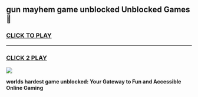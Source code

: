 
## gun mayhem game unblocked Unblocked Games👋
<h3>
<a href="https://premium.freeplayer.one?title=gun_mayhem_game_unblocked&ref=16F">CLICK TO PLAY</a></h3>
<hr>

<h3>
<a href="https://premium.freeplayer.one?title=gun_mayhem_game_unblocked&ref=16F">CLICK 2 PLAY</a>
  
</h3>

<a href="https://premium.freeplayer.one?title=gun_mayhem_game_unblocked&ref=16F/"><img src="https://clearcache.store/games.png"></a>


**worlds hardest game unblocked: Your Gateway to Fun and Accessible Online Gaming**
